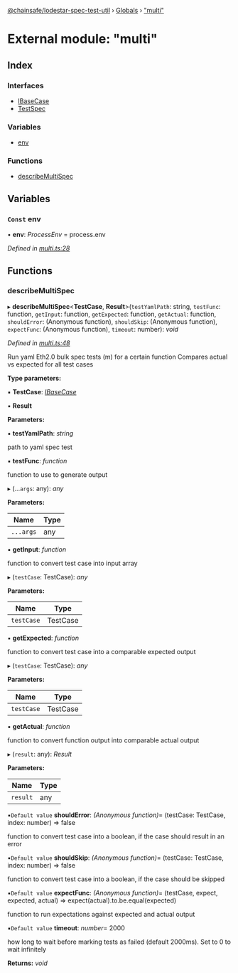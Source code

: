 [@chainsafe/lodestar-spec-test-util](../README.md) › [Globals](../globals.md) › ["multi"](_multi_.md)

# External module: "multi"

## Index

### Interfaces

* [IBaseCase](../interfaces/_multi_.ibasecase.md)
* [TestSpec](../interfaces/_multi_.testspec.md)

### Variables

* [env](_multi_.md#const-env)

### Functions

* [describeMultiSpec](_multi_.md#describemultispec)

## Variables

### `Const` env

• **env**: *ProcessEnv* = process.env

*Defined in [multi.ts:28](https://github.com/ChainSafe/lodestar/blob/aa20a3bfb/packages/lodestar-spec-test-util/src/multi.ts#L28)*

## Functions

###  describeMultiSpec

▸ **describeMultiSpec**<**TestCase**, **Result**>(`testYamlPath`: string, `testFunc`: function, `getInput`: function, `getExpected`: function, `getActual`: function, `shouldError`: (Anonymous function), `shouldSkip`: (Anonymous function), `expectFunc`: (Anonymous function), `timeout`: number): *void*

*Defined in [multi.ts:48](https://github.com/ChainSafe/lodestar/blob/aa20a3bfb/packages/lodestar-spec-test-util/src/multi.ts#L48)*

Run yaml Eth2.0 bulk spec tests (m) for a certain function
Compares actual vs expected for all test cases

**Type parameters:**

▪ **TestCase**: *[IBaseCase](../interfaces/_multi_.ibasecase.md)*

▪ **Result**

**Parameters:**

▪ **testYamlPath**: *string*

path to yaml spec test

▪ **testFunc**: *function*

function to use to generate output

▸ (...`args`: any): *any*

**Parameters:**

Name | Type |
------ | ------ |
`...args` | any |

▪ **getInput**: *function*

function to convert test case into input array

▸ (`testCase`: TestCase): *any*

**Parameters:**

Name | Type |
------ | ------ |
`testCase` | TestCase |

▪ **getExpected**: *function*

function to convert test case into a
  comparable expected output

▸ (`testCase`: TestCase): *any*

**Parameters:**

Name | Type |
------ | ------ |
`testCase` | TestCase |

▪ **getActual**: *function*

function to convert function output into
  comparable actual output

▸ (`result`: any): *Result*

**Parameters:**

Name | Type |
------ | ------ |
`result` | any |

▪`Default value`  **shouldError**: *(Anonymous function)*= (testCase: TestCase, index: number) => false

function to convert test case into a
  boolean, if the case should result in an error

▪`Default value`  **shouldSkip**: *(Anonymous function)*= (testCase: TestCase, index: number) => false

function to convert test case into a boolean,
  if the case should be skipped

▪`Default value`  **expectFunc**: *(Anonymous function)*= (testCase, expect, expected, actual) => expect(actual).to.be.equal(expected)

function to run expectations against expected
  and actual output

▪`Default value`  **timeout**: *number*= 2000

how long to wait before marking tests as failed (default 2000ms). Set to 0 to wait infinitely

**Returns:** *void*

